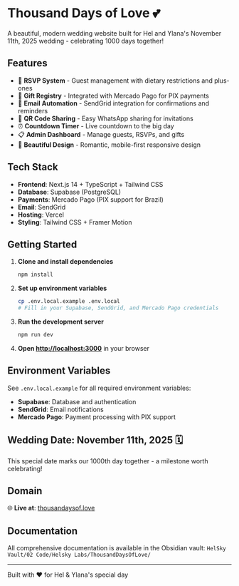 # Thousand Days of Love 💕

A beautiful, modern wedding website built for Hel and Ylana's November 11th, 2025 wedding - celebrating 1000 days together!

## Features

- 🎊 **RSVP System** - Guest management with dietary restrictions and plus-ones
- 🎁 **Gift Registry** - Integrated with Mercado Pago for PIX payments
- 📧 **Email Automation** - SendGrid integration for confirmations and reminders
- 📱 **QR Code Sharing** - Easy WhatsApp sharing for invitations
- ⏰ **Countdown Timer** - Live countdown to the big day
- 📋 **Admin Dashboard** - Manage guests, RSVPs, and gifts
- 🌟 **Beautiful Design** - Romantic, mobile-first responsive design

## Tech Stack

- **Frontend**: Next.js 14 + TypeScript + Tailwind CSS
- **Database**: Supabase (PostgreSQL)
- **Payments**: Mercado Pago (PIX support for Brazil)
- **Email**: SendGrid
- **Hosting**: Vercel
- **Styling**: Tailwind CSS + Framer Motion

## Getting Started

1. **Clone and install dependencies**
   ```bash
   npm install
   ```

2. **Set up environment variables**
   ```bash
   cp .env.local.example .env.local
   # Fill in your Supabase, SendGrid, and Mercado Pago credentials
   ```

3. **Run the development server**
   ```bash
   npm run dev
   ```

4. **Open [http://localhost:3000](http://localhost:3000)** in your browser

## Environment Variables

See `.env.local.example` for all required environment variables:

- **Supabase**: Database and authentication
- **SendGrid**: Email notifications
- **Mercado Pago**: Payment processing with PIX support

## Wedding Date: November 11th, 2025 🗓️

This special date marks our 1000th day together - a milestone worth celebrating!

## Domain

🌐 **Live at**: [thousandaysof.love](https://thousandaysof.love)

## Documentation

All comprehensive documentation is available in the Obsidian vault:
`HelSky Vault/02 Code/Helsky Labs/ThousandDaysOfLove/`

---

Built with ❤️ for Hel & Ylana's special day
